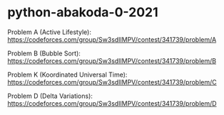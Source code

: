 # python-abakoda-0-2021
Problem A (Active Lifestyle): https://codeforces.com/group/Sw3sdIlMPV/contest/341739/problem/A

Problem B (Bubble Sort): https://codeforces.com/group/Sw3sdIlMPV/contest/341739/problem/B

Problem K (Koordinated Universal Time): https://codeforces.com/group/Sw3sdIlMPV/contest/341739/problem/C

Problem D (Delta Variations): https://codeforces.com/group/Sw3sdIlMPV/contest/341739/problem/D
